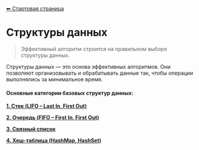 [⬅ Стартовая страница](../README.md)  

# Структуры данных

> Эффективный алгоритм строится на правильном выборе структуры данных.

Структуры данных — это основа эффективных алгоритмов. Они позволяют организовывать и обрабатывать данные так, чтобы операции выполнялись за минимальное время.

#### Основные категории базовых структур данных:
**[1. Стек (LIFO – Last In, First Out)](dataStructures/stack.md)**

**[2. Очередь (FIFO – First In, First Out)](dataStructures/queue.md)**

**[3. Связный список](dataStructures/linkedList.md)**

**[4. Хеш-таблица (HashMap, HashSet)](dataStructures/hashTable.md)**